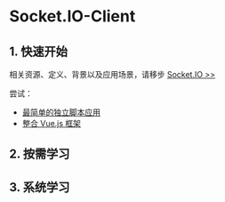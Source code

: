 # Socket.IO-Client<!-- omit in toc -->

## 1. 快速开始

相关资源、定义、背景以及应用场景，请移步 [Socket.IO >>](../../back-end-dev/Socket.IO)

尝试：

- [最简单的独立脚本应用](https://github.com/itabbot/learn-socketio/tree/main/client/quick-start/simplest-standalone-script-app)
- [整合 Vue.js 框架](https://github.com/itabbot/learn-socketio/tree/main/client/quick-start/integrate-vuejs)

## 2. 按需学习

## 3. 系统学习
